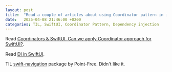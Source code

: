 ```yaml
---
layout: post
title:  "Read a couple of articles about using Coordinator pattern in iOS"
date:   2025-04-08 21:46:00 +0200
categories: TIL, SwiftUI, Coordinator Pattern, Dependency injection
---
```

Read [Coordinators & SwiftUI. Can we apply Coordinator approach for SwiftUI?](https://vbat.dev/coordinators-swiftui).

Read [DI in SwiftUI](https://vbat.dev/di-in-swiftui).

TIL [swift-navigation](https://github.com/pointfreeco/swift-navigation) package by Point-Free. Didn't like it.
